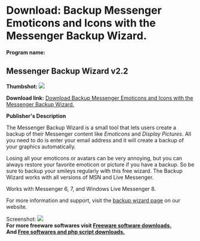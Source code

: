 # Download: Backup Messenger Emoticons and Icons with the Messenger Backup Wizard.

**Program name:**

## Messenger Backup Wizard v2.2

  
**Thumbshot:** ![](http://www.freewarefiles.com/screenshot/messbackupwiz22_md.gif)   
  
**Download link:** [Download Backup Messenger Emoticons and Icons with the Messenger Backup Wizard.](http://freesoftwares.boysofts.com/Messenger-Backup-Wizard-V_program_37482.html)  
  


**Publisher's Description**  
  


The Messenger Backup Wizard is a small tool that lets users create a backup of their Messenger content like _Emoticons_ and _Display Pictures_. All you need to do is enter your email address and it will create a backup of your graphics automatically.

Losing all your emoticons or avatars can be very annoying, but you can always restore your favorite emoticon or picture if you have a backup. So be sure to backup your smileys regularly with this free wizard. The Backup Wizard works with all versions of MSN and Live Messenger. 

Works with Messenger 6, 7, and Windows Live Messenger 8.

For more information and support, visit the [backup wizard page](http://www.sherv.net/backup.html) on our website.

  
  
Screenshot: ![](http://www.freewarefiles.com/screenshot/messbackupwiz22.gif)   
**For more freeware softwares visit [Freeware software downloads.](http://freesoftwares.boysofts.com/)**   
**And [Free softwares and php script downloads.](http://www.boysofts.com/)**
